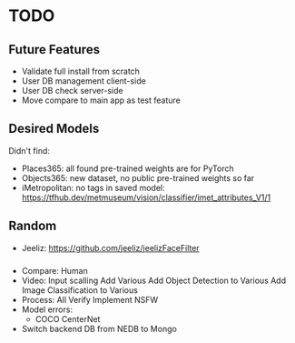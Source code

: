 # TODO

## Future Features

- Validate full install from scratch
- User DB management client-side
- User DB check server-side
- Move compare to main app as test feature

## Desired Models

Didn't find:

- Places365: all found pre-trained weights are for PyTorch
- Objects365: new dataset, no public pre-trained weights so far
- iMetropolitan: no tags in saved model: <https://tfhub.dev/metmuseum/vision/classifier/imet_attributes_V1/1>

## Random

- Jeeliz: https://github.com/jeeliz/jeelizFaceFilter

###

- Compare: Human
- Video:
  Input scalling
  Add Various
  Add Object Detection to Various
  Add Image Classification to Various
- Process: 
  All Verify
  Implement NSFW
- Model errors:
  - COCO CenterNet
- Switch backend DB from NEDB to Mongo
